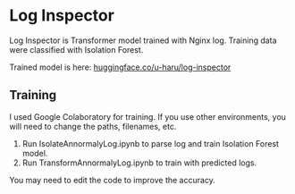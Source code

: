 # Log Inspector
Log Inspector is Transformer model trained with Nginx log. Training data were classified with Isolation Forest.

Trained model is here: [huggingface.co/u-haru/log-inspector](https://huggingface.co/u-haru/log-inspector)

## Training
I used Google Colaboratory for training. If you use other environments, you will need to change the paths, filenames, etc.

1. Run IsolateAnnormalyLog.ipynb to parse log and train Isolation Forest model.
2. Run TransformAnnormalyLog.ipynb to train with predicted logs.

You may need to edit the code to improve the accuracy.

